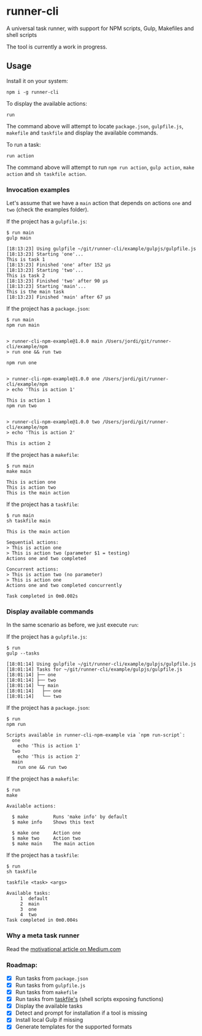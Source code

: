 # runner-cli
A universal task runner, with support for NPM scripts, Gulp, Makefiles and shell scripts

The tool is currently a work in progress.

## Usage

Install it on your system:

```
npm i -g runner-cli
```

To display the available actions:

```
run
```

The command above will attempt to locate `package.json`, `gulpfile.js`, `makefile` and `taskfile` and display the available commands.

To run a task:

```
run action
```

The command above will attempt to run `npm run action`, `gulp action`, `make action` and `sh taskfile action`.

### Invocation examples

Let's assume that we have a `main` action that depends on actions `one` and `two` (check the examples folder).

If the project has a `gulpfile.js`:

```
$ run main
gulp main

[18:13:23] Using gulpfile ~/git/runner-cli/example/gulpjs/gulpfile.js
[18:13:23] Starting 'one'...
This is task 1
[18:13:23] Finished 'one' after 152 μs
[18:13:23] Starting 'two'...
This is task 2
[18:13:23] Finished 'two' after 90 μs
[18:13:23] Starting 'main'...
This is the main task
[18:13:23] Finished 'main' after 67 μs
```

If the project has a `package.json`:

```
$ run main
npm run main


> runner-cli-npm-example@1.0.0 main /Users/jordi/git/runner-cli/example/npm
> run one && run two

npm run one


> runner-cli-npm-example@1.0.0 one /Users/jordi/git/runner-cli/example/npm
> echo 'This is action 1'

This is action 1
npm run two


> runner-cli-npm-example@1.0.0 two /Users/jordi/git/runner-cli/example/npm
> echo 'This is action 2'

This is action 2
```

If the project has a `makefile`:

```
$ run main
make main

This is action one
This is action two
This is the main action
```

If the project has a `taskfile`:

```
$ run main
sh taskfile main

This is the main action

Sequential actions:
> This is action one
> This is action two (parameter $1 = testing)
Actions one and two completed

Concurrent actions:
> This is action two (no parameter)
> This is action one
Actions one and two completed concurrently

Task completed in 0m0.002s
```

### Display available commands

In the same scenario as before, we just execute `run`:

If the project has a `gulpfile.js`:
```
$ run
gulp --tasks

[18:01:14] Using gulpfile ~/git/runner-cli/example/gulpjs/gulpfile.js
[18:01:14] Tasks for ~/git/runner-cli/example/gulpjs/gulpfile.js
[18:01:14] ├── one
[18:01:14] ├── two
[18:01:14] └─┬ main
[18:01:14]   ├── one
[18:01:14]   └── two
```

If the project has a `package.json`:
```
$ run
npm run

Scripts available in runner-cli-npm-example via `npm run-script`:
  one
    echo 'This is action 1'
  two
    echo 'This is action 2'
  main
    run one && run two
```

If the project has a `makefile`:
```
$ run
make

Available actions:

  $ make         Runs 'make info' by default
  $ make info    Shows this text

  $ make one     Action one
  $ make two     Action two
  $ make main    The main action
```

If the project has a `taskfile`:
```
$ run
sh taskfile

taskfile <task> <args>

Available tasks:
     1	default
     2	main
     3	one
     4	two
Task completed in 0m0.004s
```

### Why a meta task runner
Read the [motivational article on Medium.com](https://medium.com/jordi-moraleda/a-universal-task-runner-to-run-them-all-d93f1a1bf8b1)

### Roadmap:
- [x] Run tasks from `package.json`
- [x] Run tasks from `gulpfile.js`
- [x] Run tasks from `makefile`
- [x] Run tasks from [taskfile's](https://hackernoon.com/introducing-the-taskfile-5ddfe7ed83bd) (shell scripts exposing functions)
- [x] Display the available tasks
- [x] Detect and prompt for installation if a tool is missing
- [x] Install local Gulp if missing
- [x] Generate templates for the supported formats
